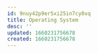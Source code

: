 ```yaml
---
id: 9nuy42p9er5xi25in7cy0vq
title: Operating System
desc: ''
updated: 1660231756678
created: 1660231756678
---
```

